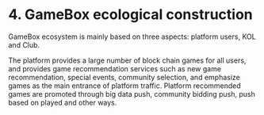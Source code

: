 # 4. GameBox ecological construction

GameBox ecosystem is mainly based on three aspects: platform users, KOL and Club.

The platform provides a large number of block chain games for all users, and provides game recommendation services such as new game recommendation, special events, community selection, and emphasize games as the main entrance of platform traffic. Platform recommended games are promoted through big data push, community bidding push, push based on played and other ways.
